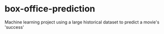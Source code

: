 # box-office-prediction
Machine learning project using a large historical dataset to predict a movie's 'success'
